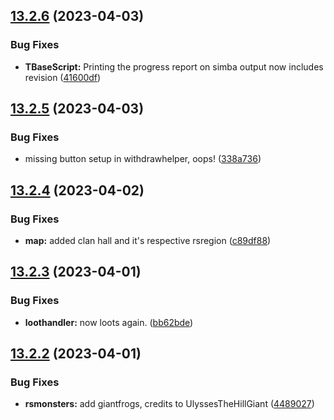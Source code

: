 ## [13.2.6](https://github.com/Torwent/WaspLib/compare/v13.2.5...v13.2.6) (2023-04-03)


### Bug Fixes

* **TBaseScript:** Printing the progress report on simba output now includes revision ([41600df](https://github.com/Torwent/WaspLib/commit/41600df2df3970e12b4e29ce48f65b3cd98f21e7))



## [13.2.5](https://github.com/Torwent/WaspLib/compare/v13.2.4...v13.2.5) (2023-04-03)


### Bug Fixes

* missing button setup in withdrawhelper, oops! ([338a736](https://github.com/Torwent/WaspLib/commit/338a736d10bd0bb1cda4d858435c8d05ef870635))



## [13.2.4](https://github.com/Torwent/WaspLib/compare/v13.2.3...v13.2.4) (2023-04-02)


### Bug Fixes

* **map:** added clan hall and it's respective rsregion ([c89df88](https://github.com/Torwent/WaspLib/commit/c89df88e8db748c3f7d052210a5ac1341a7b06ca))



## [13.2.3](https://github.com/Torwent/WaspLib/compare/v13.2.2...v13.2.3) (2023-04-01)


### Bug Fixes

* **loothandler:** now loots again. ([bb62bde](https://github.com/Torwent/WaspLib/commit/bb62bded874246dd7f8228e9140ad3005c38c279))



## [13.2.2](https://github.com/Torwent/WaspLib/compare/v13.2.1...v13.2.2) (2023-04-01)


### Bug Fixes

* **rsmonsters:** add giantfrogs, credits to UlyssesTheHillGiant ([4489027](https://github.com/Torwent/WaspLib/commit/4489027907cbd1ce1933f6bc0dff8e4f92b885fd))



